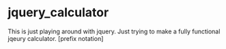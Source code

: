 jquery_calculator
=================
This is just playing around with jquery. Just trying to make a fully functional jqeury calculator. [prefix notation]
